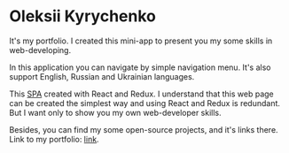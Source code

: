 # Oleksii Kyrychenko

It's my portfolio. I created this mini-app to present you my some skills in web-developing.

In this application you can navigate by simple navigation menu. It's also support  English, Russian and Ukrainian languages.

This [SPA](https://en.wikipedia.org/wiki/Single-page_application 'read more what is SPA on wikipedia') created with React and Redux. 
I understand that this web page can be created the simplest way and using React and Redux is redundant. 
But I want only to show you my own web-developer skills.

Besides, you can find my some open-source projects, and it's links there.
Link to my portfolio: [link](https://alexunion.github.io/my_portfolio/ 'go to portfolio').
